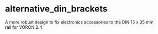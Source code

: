 # alternative_din_brackets
A more robust design to fix electronics accessories to the DIN 15 x 35 mm rail for VORON 2.4
